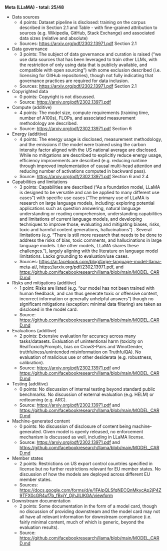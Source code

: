 ﻿**Meta (LLaMA) - total: 25/48**

- Data sources
   - 4 points: Dataset pipeline is disclosed: training on the corpus described in Section 2.1 and Table - with fine-grained attribution to sources (e.g. Wikipedia, GitHub, Stack Exchange) and associated data sizes (relative and absolute)
   - Sources: <https://arxiv.org/pdf/2302.13971.pdf> Section 2.1
- Data governance
   - 3 points: The subject of data governance and curation is raised (“we use data sources that has been leveraged to train other LLMs, with the restriction of only using data that is publicly  available, and compatible with open sourcing”) with some exclusion described (i.e. licensing for GitHub repositories), though not fully indicating that governance practices are required for data inclusion.
   - Sources: <https://arxiv.org/pdf/2302.13971.pdf> Section 2.1
- Copyrighted data
   - 0 points: Copyright is not discussed.
   - Source: <https://arxiv.org/pdf/2302.13971.pdf> 
- Compute (additive)
   - 4 points: The model size, compute requirements (training time, number of A100s), FLOPs, and associated measurement methodology are described.
   - Source: <https://arxiv.org/pdf/2302.13971.pdf> Section 6
- Energy (additive)
   - 4 points: The energy usage is disclosed, measurement methodology, and the emissions if the model were trained using the carbon intensity factor aligned with the US national average are disclosed. While no mitigations are described to explicitly reduce energy usage, efficiency improvements are described (e.g. reducing runtime through improved implementation of causal multi-head attention and reducing number of activations computed in backward pass). 
   - Source: <https://arxiv.org/pdf/2302.13971.pdf> Section 6 and 2.4
- Capabilities and limitations
   - 3 points: Capabilities are described (“As a foundation model, LLaMA is designed to be versatile and can be applied to many different use cases”) with specific use cases (“The primary use of LLaMA is research on large language models, including: exploring potential applications such as question answering, natural language understanding or reading comprehension, understanding capabilities and limitations of current language models, and developing techniques to improve those, evaluating and mitigating biases, risks, toxic and harmful content generations, hallucinations”) . Several limitations (e.g. “There is still more research that needs to be done to address the risks of bias, toxic comments, and hallucinations in large language models. Like other models, LLaMA shares these challenges.”), largely aligning with the literature on language model limitations. Lacks grounding to evaluation/use cases.
   - Sources: <https://ai.facebook.com/blog/large-language-model-llama-meta-ai/>, <https://arxiv.org/pdf/2302.13971.pdf>, and <https://github.com/facebookresearch/llama/blob/main/MODEL_CARD.md>   
- Risks and mitigations (additive)
   - 1 point: Risks are listed (e.g. “our model has not been trained with human feedback, and can thus generate toxic or offensive content, incorrect information or generally unhelpful answers”) though no significant mitigations (exception: minimal data filtering) are taken as disclosed in the model card.
   - Source: <https://github.com/facebookresearch/llama/blob/main/MODEL_CARD.md> 
- Evaluations (additive)
   - 2 points: Extensive evaluation for accuracy across many tasks/datasets. Evaluation of unintentional harm (toxicity on RealToxicityPrompts, bias on CrowS-Pairs and WinoGender, truthfulness/unintended misinformation on TruthfulQA). No evaluation of malicious use or other desiderata (e.g. robustness, calibration).
   - Source: <https://arxiv.org/pdf/2302.13971.pdf> and <https://github.com/facebookresearch/llama/blob/main/MODEL_CARD.md>   
- Testing (additive)
   - 0 points: No discussion of internal testing beyond standard public benchmarks. No discussion of external evaluation (e.g. HELM) or redteaming (e.g. ARC). 
   - Source:  <https://arxiv.org/pdf/2302.13971.pdf> and <https://github.com/facebookresearch/llama/blob/main/MODEL_CARD.md>   
- Machine-generated content
   - 0 points: No discussion of disclosure of content being machine-generated. Given model is openly released, no enforcement mechanism is discussed as well, including in LLaMA license.
   - Source: <https://arxiv.org/pdf/2302.13971.pdf> and <https://github.com/facebookresearch/llama/blob/main/MODEL_CARD.md>   
- Member states
   - 2 points: Restrictions on US export control countries specified in license but no further restrictions relevant for EU member states. No discussion of how the models are deployed across different EU member states.
   - Sources: <https://docs.google.com/forms/d/e/1FAIpQLSfqNECQnMkycAp2jP4Z9TFX0cGR4uf7b_fBxjY_OjhJILlKGA/viewform> 
- Downstream documentation
   - 2 points: Some documentation in the form of a model card, though no discussion of providing downstream and the model card may not all have all relevant information for downstream compliance (i.e. fairly minimal content, much of which is generic, beyond the evaluation results).
   - Source: <https://github.com/facebookresearch/llama/blob/main/MODEL_CARD.md> 
